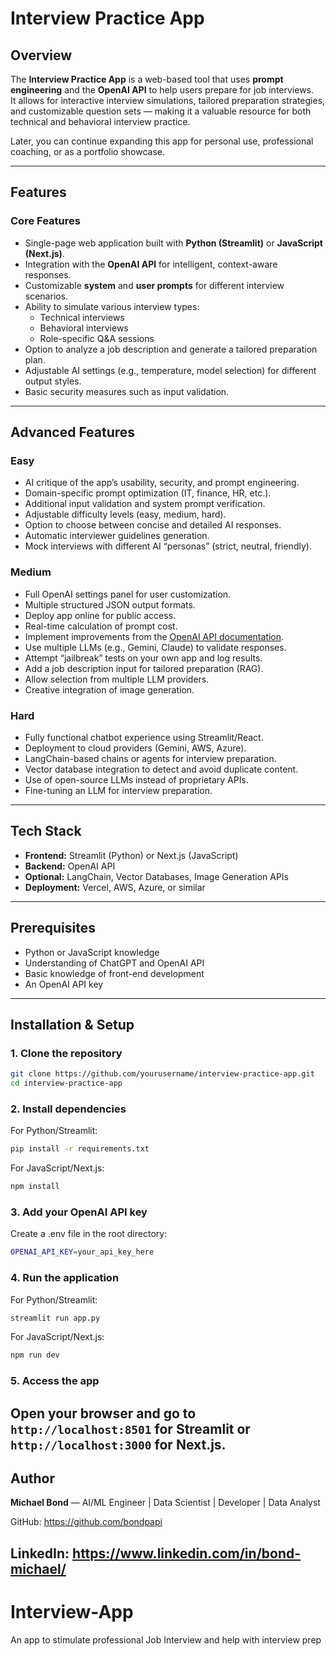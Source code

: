 # Interview Practice App

## Overview
The **Interview Practice App** is a web-based tool that uses **prompt engineering** and the **OpenAI API** to help users prepare for job interviews.  
It allows for interactive interview simulations, tailored preparation strategies, and customizable question sets — making it a valuable resource for both technical and behavioral interview practice.

Later, you can continue expanding this app for personal use, professional coaching, or as a portfolio showcase.

---

## Features

### Core Features
- Single-page web application built with **Python (Streamlit)** or **JavaScript (Next.js)**.
- Integration with the **OpenAI API** for intelligent, context-aware responses.
- Customizable **system** and **user prompts** for different interview scenarios.
- Ability to simulate various interview types:
  - Technical interviews
  - Behavioral interviews
  - Role-specific Q&A sessions
- Option to analyze a job description and generate a tailored preparation plan.
- Adjustable AI settings (e.g., temperature, model selection) for different output styles.
- Basic security measures such as input validation.

---

## Advanced Features

### Easy
- AI critique of the app’s usability, security, and prompt engineering.
- Domain-specific prompt optimization (IT, finance, HR, etc.).
- Additional input validation and system prompt verification.
- Adjustable difficulty levels (easy, medium, hard).
- Option to choose between concise and detailed AI responses.
- Automatic interviewer guidelines generation.
- Mock interviews with different AI “personas” (strict, neutral, friendly).

### Medium
- Full OpenAI settings panel for user customization.
- Multiple structured JSON output formats.
- Deploy app online for public access.
- Real-time calculation of prompt cost.
- Implement improvements from the [OpenAI API documentation](https://platform.openai.com/docs/).
- Use multiple LLMs (e.g., Gemini, Claude) to validate responses.
- Attempt “jailbreak” tests on your own app and log results.
- Add a job description input for tailored preparation (RAG).
- Allow selection from multiple LLM providers.
- Creative integration of image generation.

### Hard
- Fully functional chatbot experience using Streamlit/React.
- Deployment to cloud providers (Gemini, AWS, Azure).
- LangChain-based chains or agents for interview preparation.
- Vector database integration to detect and avoid duplicate content.
- Use of open-source LLMs instead of proprietary APIs.
- Fine-tuning an LLM for interview preparation.

---

## Tech Stack
- **Frontend:** Streamlit (Python) or Next.js (JavaScript)
- **Backend:** OpenAI API
- **Optional:** LangChain, Vector Databases, Image Generation APIs
- **Deployment:** Vercel, AWS, Azure, or similar

---

## Prerequisites
- Python or JavaScript knowledge
- Understanding of ChatGPT and OpenAI API
- Basic knowledge of front-end development
- An OpenAI API key

---

## Installation & Setup

### 1. Clone the repository
```bash
git clone https://github.com/yourusername/interview-practice-app.git
cd interview-practice-app
```
### 2. Install dependencies
For Python/Streamlit:
```bash
pip install -r requirements.txt
```
For JavaScript/Next.js:
```bash
npm install
```
### 3. Add your OpenAI API key
Create a .env file in the root directory:
```bash
OPENAI_API_KEY=your_api_key_here
```
### 4. Run the application
For Python/Streamlit:
```bash
streamlit run app.py
```
For JavaScript/Next.js:
```bash
npm run dev
```
### 5. Access the app
Open your browser and go to `http://localhost:8501` for Streamlit or `
http://localhost:3000` for Next.js.
---

## Author

**Michael Bond** — AI/ML Engineer | Data Scientist | Developer | Data Analyst

GitHub: https://github.com/bondpapi

LinkedIn: https://www.linkedin.com/in/bond-michael/
---

# Interview-App
An app to stimulate professional Job Interview and help with interview prep
